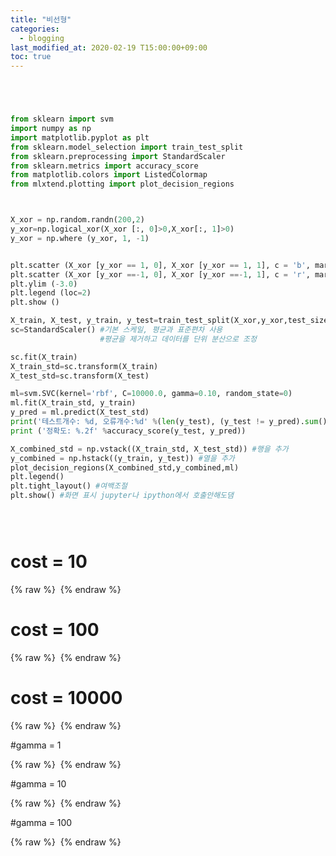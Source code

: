 ```yaml
---
title: "비선형"
categories: 
  - blogging
last_modified_at: 2020-02-19 T15:00:00+09:00
toc: true
---
```



~~~python




from sklearn import svm
import numpy as np
import matplotlib.pyplot as plt
from sklearn.model_selection import train_test_split
from sklearn.preprocessing import StandardScaler
from sklearn.metrics import accuracy_score
from matplotlib.colors import ListedColormap
from mlxtend.plotting import plot_decision_regions



X_xor = np.random.randn(200,2)
y_xor=np.logical_xor(X_xor [:, 0]>0,X_xor[:, 1]>0)
y_xor = np.where (y_xor, 1, -1)


plt.scatter (X_xor [y_xor == 1, 0], X_xor [y_xor == 1, 1], c = 'b', marker = 'x', label = '1')
plt.scatter (X_xor [y_xor ==-1, 0], X_xor [y_xor ==-1, 1], c = 'r', marker = 's', label = '-1')
plt.ylim (-3.0)
plt.legend (loc=2)
plt.show ()

X_train, X_test, y_train, y_test=train_test_split(X_xor,y_xor,test_size=0.3, random_state=0)
sc=StandardScaler() #기본 스케일, 평균과 표준편차 사용
                    #평균을 제거하고 데이터를 단위 분산으로 조정

sc.fit(X_train)
X_train_std=sc.transform(X_train)
X_test_std=sc.transform(X_test)

ml=svm.SVC(kernel='rbf', C=10000.0, gamma=0.10, random_state=0)
ml.fit(X_train_std, y_train)
y_pred = ml.predict(X_test_std)
print('테스트개수: %d, 오류개수:%d' %(len(y_test), (y_test != y_pred).sum()))
print ('정확도: %.2f' %accuracy_score(y_test, y_pred))

X_combined_std = np.vstack((X_train_std, X_test_std)) #행을 추가
y_combined = np.hstack((y_train, y_test)) #열을 추가
plot_decision_regions(X_combined_std,y_combined,ml)
plt.legend()
plt.tight_layout() #여백조절
plt.show() #화면 표시 jupyter나 ipython에서 호출안해도댐





~~~



# cost = 10

{% raw %} <img src="https://qkrdbstn15.github.io/assets/img/cost =10.png" alt=""> {% endraw %}


# cost = 100

{% raw %} <img src="https://qkrdbstn15.github.io/assets/img/cost =100.png" alt=""> {% endraw %}

# cost = 10000

{% raw %} <img src="https://qkrdbstn15.github.io/assets/img/cost = 10000.png" alt=""> {% endraw %}


#gamma = 1

{% raw %} <img src="https://qkrdbstn15.github.io/assets/img/gamma=1.png" alt=""> {% endraw %}


#gamma = 10


{% raw %} <img src="https://qkrdbstn15.github.io/assets/img/gamma=10.png" alt=""> {% endraw %}



#gamma = 100


{% raw %} <img src="https://qkrdbstn15.github.io/assets/img/gamma=100.png" alt=""> {% endraw %}






